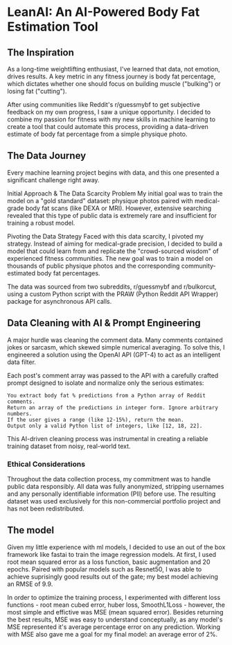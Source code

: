 # LeanAI: An AI-Powered Body Fat Estimation Tool
## The Inspiration
As a long-time weightlifting enthusiast, I've learned that data, not emotion, drives results. A key metric in any fitness journey is body fat percentage, which dictates whether one should focus on building muscle ("bulking") or losing fat ("cutting").

After using communities like Reddit's r/guessmybf to get subjective feedback on my own progress, I saw a unique opportunity. I decided to combine my passion for fitness with my new skills in machine learning to create a tool that could automate this process, providing a data-driven estimate of body fat percentage from a simple physique photo.

## The Data Journey
Every machine learning project begins with data, and this one presented a significant challenge right away.

Initial Approach & The Data Scarcity Problem
My initial goal was to train the model on a "gold standard" dataset: physique photos paired with medical-grade body fat scans (like DEXA or MRI). However, extensive searching revealed that this type of public data is extremely rare and insufficient for training a robust model.

Pivoting the Data Strategy
Faced with this data scarcity, I pivoted my strategy. Instead of aiming for medical-grade precision, I decided to build a model that could learn from and replicate the "crowd-sourced wisdom" of experienced fitness communities. The new goal was to train a model on thousands of public physique photos and the corresponding community-estimated body fat percentages.

The data was sourced from two subreddits, r/guessmybf and r/bulkorcut, using a custom Python script with the PRAW (Python Reddit API Wrapper) package for asynchronous API calls.

## Data Cleaning with AI & Prompt Engineering
A major hurdle was cleaning the comment data. Many comments contained jokes or sarcasm, which skewed simple numerical averaging. To solve this, I engineered a solution using the OpenAI API (GPT-4) to act as an intelligent data filter.

Each post's comment array was passed to the API with a carefully crafted prompt designed to isolate and normalize only the serious estimates:

```
You extract body fat % predictions from a Python array of Reddit comments.
Return an array of the predictions in integer form. Ignore arbitrary numbers.
If the user gives a range (like 12-15%), return the mean.
Output only a valid Python list of integers, like [12, 18, 22].
```

This AI-driven cleaning process was instrumental in creating a reliable training dataset from noisy, real-world text.

### Ethical Considerations
Throughout the data collection process, my commitment was to handle public data responsibly. All data was fully anonymized, stripping usernames and any personally identifiable information (PII) before use. The resulting dataset was used exclusively for this non-commercial portfolio project and has not been redistributed.

## The model

Given my little experience with ml models, I decided to use an out of the box framework like fastai to train the image regression models. At first, I used root mean squared error as a loss function, basic augmentation and 20 epochs. Paired with popular models such as Resnet50, I was able to achieve suprisingly good results out of the gate; my best model achieving an RMSE of 9.9. 

In order to optimize the training process, I experimented with different loss functions - root mean cubed error, huber loss, SmoothL1Loss - however, the most simple and effictive was MSE (mean squared error). Besides returning the best results, MSE was easy to understand conceptually, as any model's MSE represented it's average percentage error on any prediction. Working with MSE also gave me a goal for my final model: an average error of 2%.